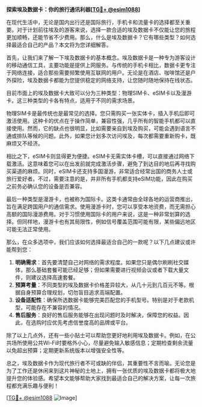 **探索埃及数据卡：你的旅行通讯利器[[TG💪+ @esim1088](https://t.me/s/esim1088)]**

在现代生活中，无论是国内出行还是国际旅行，手机卡和流量卡的选择都至关重要。对于计划前往埃及的游客来说，选择一款合适的埃及数据卡不仅能让您的旅程更加顺畅，还能节省不少费用。那么，什么是埃及数据卡？它有哪些类型？如何选择最适合自己的产品？本文将为您详细解答。

首先，让我们来了解一下埃及数据卡的基本概念。埃及数据卡是一种专为游客设计的移动通信工具，主要功能是提供上网服务。与传统的手机卡相比，数据卡更专注于网络连接，适合那些需要频繁使用互联网的用户。无论是在酒店、咖啡馆还是户外探险，埃及数据卡都能为您提供稳定的网络支持，让您随时随地保持在线状态。

目前市面上的埃及数据卡大致可以分为三种类型：物理SIM卡、eSIM卡以及漫游卡。这三种类型的卡各有特点，适用于不同的需求场景。

物理SIM卡是最传统也是最常见的选择。您只需购买一张实体卡，插入手机后即可激活使用。这种卡的优点在于操作简单，兼容性强，几乎所有的智能手机都可以直接使用。然而，它的缺点也很明显，比如需要亲自到埃及购买，可能会遇到语言不通或排队等候的问题。此外，如果您计划多次访问埃及，每次都需要重新购卡，既麻烦又不经济。

相比之下，eSIM卡则显得更为便捷。eSIM卡无需实体卡槽，可以直接通过网络下载激活。这意味着您可以在出发前就完成激活步骤，避免了到达目的地后再寻找购买渠道的麻烦。同时，eSIM卡还支持多国漫游，非常适合经常出国的商务人士或旅行爱好者。不过，需要注意的是，并非所有手机都支持eSIM功能，因此在购买之前务必确认您的设备是否兼容。

最后一种类型是漫游卡，也被称为国际卡。这类卡通常由全球各地的运营商推出，旨在满足跨国用户的通信需求。使用漫游卡时，您可以享受本地资费，而无需担心高额的国际漫游费用。对于习惯使用国际卡的用户来说，这是一种非常划算的选择。但同样地，漫游卡也有其局限性，例如信号覆盖范围可能有限，某些偏远地区可能无法正常使用。

那么，在众多选项中，我们应该如何选择最适合自己的一款呢？以下几点建议或许能帮到您：

1. **明确需求**：首先要清楚自己对网络的需求程度。如果您只是偶尔刷刷社交媒体，那么基础套餐可能已经足够；但如果需要进行视频会议或者下载大量文件，则建议选择高速套餐。
2. **预算考量**：不同类型的埃及数据卡价格差异较大，从几十元到几百元不等。根据自身预算合理规划，切勿盲目追求高端配置。
3. **设备适配性**：确保所选数据卡能够完美匹配您的手机型号。特别是对于老款机型，可能存在不兼容的情况。
4. **售后服务**：良好的售后服务能够在出现问题时及时解决，保障您的权益。因此，在选购时应优先考虑信誉度高的品牌或平台。

除了以上几点外，还有一些小贴士可以帮助您更好地利用埃及数据卡。例如，在公共场所使用公共Wi-Fi时要格外小心，尽量避免输入敏感信息；定期检查剩余流量以免超出预算；定期更新系统版本以增强安全性等。

总之，埃及数据卡作为现代旅行者不可或缺的伴侣，其重要性不言而喻。无论您是为了工作还是休闲来到这片神秘的土地上，拥有一张优质的埃及数据卡都将极大地提升您的体验感。希望本文能够帮助大家找到最适合自己的解决方案，让每一次旅程都充满乐趣与便利！

[[TG💪+ @esim1088](https://t.me/s/esim1088) ![Image](https://i.postimg.cc/4NQfJmqS/Snipaste-2025-05-13-00-14-12.png)]